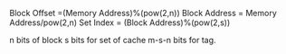 Block Offset =(Memory Address)%(pow(2,n))
Block Address = Memory Address/pow(2,n)
Set Index = (Block Address)%(pow(2,s))

n bits of block
s bits for set of cache
m-s-n bits for tag. 
